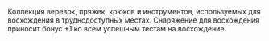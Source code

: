 Коллекция веревок, пряжек, крюков и инструментов, используемых для восхождения в труднодоступных местах. Снаряжение для восхождения приносит бонус +1 ко всем успешным тестам на восхождение.